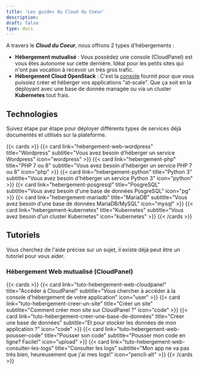 ```yaml
---
title: 'Les guides du Cloud du Coeur'
description:
draft: false
type: docs
---
```


A travers le ***Cloud du Coeur***, nous offrons 2 types d'hébergements :

- **Hébergement mutualisé** : Vous possèdez une console (CloudPanel) est vous êtes autonome sur cette dernière. Idéal pour les petits sites qui n'ont pas vocation à recevoir un très gros trafic.
- **Hébergement Cloud OpenStack** : C'est la [console](https://console.aucoeurdu.cloud) fournit pour que vous puissiez créer et héberger vos applications "at-scale". Que ça soit en la déployant avec une base de donnée managée ou via un cluster **Kubernetes** tout frais.

## Technologies

Suivez étape par étape pour déployer différents types de services déjà documentés et utilisés sur la plateforme.

{{< cards >}}
  {{< card link="hebergement-web-wordpress" title="Wordpress" subtitle="Vous avez besoin d'héberger un service Wordpress" icon="wordpress" >}}
  {{< card link="hebergement-php" title="PHP 7 ou 8" subtitle="Vous avez besoin d'héberger un service PHP 7 ou 8" icon="php" >}}
  {{< card link="hebergement-python" title="Python 3" subtitle="Vous avez besoin d'héberger un service Python 3" icon="python" >}}
  {{< card link="hebergement-posgresql" title="PosgreSQL" subtitle="Vous avez besoin d'une base de données PosgreSQL" icon="pg" >}}
  {{< card link="hebergement-mariadb" title="MariaDB" subtitle="Vous avez besoin d'une base de données MariaDB/MySQL" icon="mysql" >}}
  {{< card link="hebergement-kubernetes" title="Kubernetes" subtitle="Vous avez besoin d'un cluster Kubernetes" icon="kubernetes" >}}
{{< /cards >}}

## Tutoriels

Vous cherchez de l'aide précise sur un sujet, il existe déjà peut être un tutoriel pour vous aider.

### Hébergement Web mutualisé (CloudPanel)

{{< cards >}}
  {{< card link="tuto-hebergement-web-cloudpanel" title="Accéder à CloudPanel" subtitle="Vous chercher à accéder à la console d'hébergement de votre application" icon="user" >}}
  {{< card link="tuto-hebergement-creer-un-site" title="Créer un site" subtitle="Comment créer mon site sur CloudPanel ?" icon="code" >}}
  {{< card link="tuto-hebergement-creer-une-base-de-données" title="Créer une base de données" subtitle="Et pour stocker les données de mon application ?" icon="code" >}}
  {{< card link="tuto-hebergement-web-pousser-code" title="Pousser son code" subtitle="Pousser mon code en ligne? Facile!" icon="upload" >}}
  {{< card link="tuto-hebergement-web-consulter-les-logs" title="Consulter les logs" subtitle="Mon app ne va pas très bien, heureusement que j'ai mes logs!" icon="pencil-alt" >}}
{{< /cards >}}
